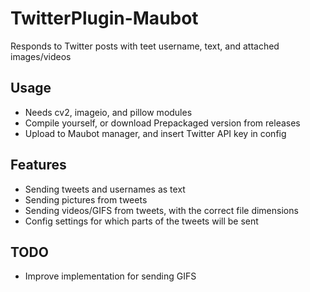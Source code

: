 # TwitterPlugin-Maubot
Responds to Twitter posts with teet username, text, and attached images/videos

## Usage
- Needs cv2, imageio, and pillow modules
- Compile yourself, or download Prepackaged version from releases
- Upload to Maubot manager, and insert Twitter API key in config
## Features
- Sending tweets and usernames as text
- Sending pictures from tweets
- Sending videos/GIFS from tweets, with the correct file dimensions
- Config settings for which parts of the tweets will be sent
## TODO
- Improve implementation for sending GIFS
